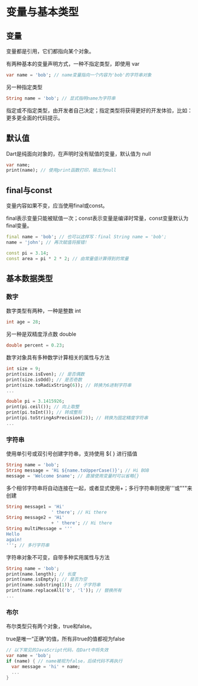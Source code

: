 # 变量与基本类型

## 变量

变量都是引用，它们都指向某个对象。

有两种基本的变量声明方式，一种不指定类型，即使用 var

```dart
var name = 'bob'; // name变量指向一个内容为'bob'的字符串对象
```

另一种指定类型

```dart
String name = 'bob'; // 显式指明name为字符串
```

指定或不指定类型，由开发者自己决定；指定类型将获得更好的开发体验，比如：更多更全面的代码提示。

## 默认值

Dart是纯面向对象的，在声明时没有赋值的变量，默认值为 null

```dart
var name;
print(name); // 使用print函数打印，输出为null
```

## final与const

变量内容如果不变，应当使用final或const。

final表示变量只能被赋值一次；const表示变量是编译时常量，const变量默认为final变量。

```dart
final name = 'bob'; // 也可以这样写：final String name = 'bob';
name = 'john'; // 再次赋值将报错!

const pi = 3.14;
const area = pi * 2 * 2; // 由常量值计算得到的常量
```

## 基本数据类型

### 数字

数字类型有两种，一种是整数 int

```dart
int age = 28;
```

另一种是双精度浮点数 double

```dart
double percent = 0.23;
```

数字对象具有多种数学计算相关的属性与方法

```dart
int size = 9;
print(size.isEven); // 是否偶数
print(size.isOdd); // 是否奇数
print(size.toRadixString(6)); // 转换为6进制字符串
...

double pi = 3.1415926;
print(pi.ceil()); // 向上取整
print(pi.toInt()); // 转成整形
print(pi.toStringAsPrecision(2)); // 转换为固定精度字符串
...
```

### 字符串

使用单引号或双引号创建字符串，支持使用 ${ } 进行插值

```dart
String name = 'bob';
String message = 'Hi ${name.toUpperCase()}'; // Hi BOB
message = 'Welcome $name'; // 直接使用变量时可以省略{}
```

多个相邻字符串将自动连接在一起，或者显式使用+；多行字符串则使用'''或"""来创建

```dart
String message1 = 'Hi'
                 ' there'; // Hi there
String message2 = 'Hi'
                 + ' there'; // Hi there
String multiMessage = '''
Hello
again!
'''; // 多行字符串
```

字符串对象不可变，自带多种实用属性与方法

```dart
String name = 'bob';
print(name.length); // 长度
print(name.isEmpty); // 是否为空
print(name.substring(1)); // 子字符串
print(name.replaceAll('b', 'l')); // 替换所有
...
```

### 布尔

布尔类型只有两个对象，true和false。

true是唯一“正确”的值，所有非true的值都视为false

```dart
// 以下常见的JavaScript代码，在Dart中将失效
var name = 'bob';
if (name) { // name被视为false，后续代码不再执行
  var message = 'hi' + name;
  ...
}
```





